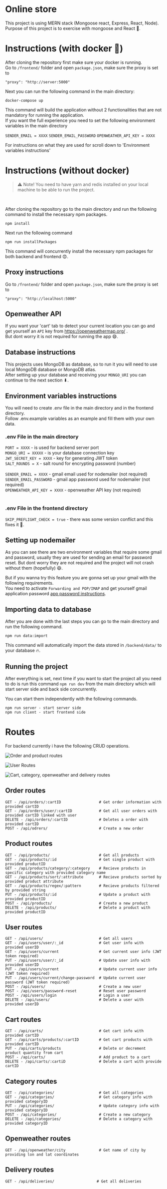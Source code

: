 # Online store

This project is using MERN stack (Mongoose react, Express, React, Node).<br/>
Purpose of this project is to exercise with mongoose and React 🧾.

# Instructions (with docker 🐋)

After cloning the repository first make sure your docker is running.<br/>
Go to ``/frontend/`` folder and open ``package.json``, make sure the proxy is set to

```
"proxy": "http://server:5000"
```

Next you can run the following command in the main directory:

```
docker-compose up
```

This command will build the application without 2 functionalities that are not mandatory for running the application. <br/>
If you want the full experience you need to set the following environment variables in the main directory

``SENDER_EMAIL = XXXX``
``SENDER_EMAIL_PASSWORD``
``OPENWEATHER_API_KEY = XXXX``
<br/>

For instructions on what they are used for scroll down to 'Environment variables instructions'

# Instructions (without docker)

> ⚠️ Note! You need to have yarn and redis installed on your local machine to be able to run the project.

<br/>

After cloning the repository go to the main directory and run the following command to install the necessary npm packages.

```
npm install
```

Next run the following command 

```
npm run installPackages
```

This command will concurrently install the necessary npm packages for both backend and frontend 😍.

## Proxy instructions

Go to ``/frontend/`` folder and open ``package.json``, make sure the proxy is set to

```
"proxy": "http://localhost:5000"
```

## Openweather API

If you want your 'cart' tab to detect your current location you can go and get yourself an ``API`` key from https://openweathermap.org/ . <br/>
But dont worry it is not required for running the app 😄.

## Database instructions

This projects uses MongoDB as database, so to run it you will need to use local MongoDB database or MongoDB atlas. <br/>
After setting up your database and receiving your ``MONGO_URI`` you can continue to the next section ⬇. 

## Environment variables instructions

You will need to create .env file in the main directory and in the frontend directory. <br/>
Follow .env.example variables as an example and fill them with your own data. <br/>


### .env File in the main directory 

``PORT = XXXX`` - is used for backend server port <br/>
``MONGO_URI = XXXXX`` - is your database connection key <br/>
``JWT_SECRET_KEY = XXXX`` - key for generating JWT token <br/>
``SALT_ROUNDS = X`` - salt round for encrypting password (number) <br/>
<br/>
``SENDER_EMAIL = XXXX`` - gmail email used for nodemailer (not required) <br/>
``SENDER_EMAIL_PASSWORD`` - gmail app password used for nodemailer (not required) <br/>
``OPENWEATHER_API_KEY = XXXX`` - openweather API key (not required) <br/><br/>


### .env File in the frontend directory

``SKIP_PREFLIGHT_CHECK = true`` - there was some version conflict and this fixes it 🤞.

## Setting up nodemailer

As you can see there are two environment variables that require some gmail and password, usually they are used for sending an email for password reset. But dont worry they are not required and the project will not crash without them (hopefully) 😄. <br/>

But if you wanna try this feature you are gonna set up your gmail with the following requirements. <br/>
You need to activate ``Forwarding and POP/IMAP`` and get yourself gmail application password [app password instructions](https://support.google.com/accounts/answer/185833?hl=en). <br/>

## Importing data to database

After you are done with the last steps you can go to the main directory and run the following command.

```
npm run data:import
```

This command will automatically import the data stored in ``/backend/data/`` to your database 🔥.

## Running the project

After everything is set, next time if you want to start the project all you need to do is run this command `npm run dev` 
from the main directory which will start server side and back side concurrently.

You can start them independently with the following commands.

```
npm run server - start server side
npm run client - start frontend side
```

# Routes

For backend currently i have the following CRUD operations.

![Order and product routes](https://user-images.githubusercontent.com/80975936/199237831-27f7c572-a6e6-47ef-bd3d-c2c03a2fdb2e.png)

![User Routes](https://user-images.githubusercontent.com/80975936/199237902-42e6762b-50ed-4b75-a277-d2fdf21e7cf5.png)

![Cart, category, openweather and delivery routes](https://user-images.githubusercontent.com/80975936/199237755-da3ad07b-d7c4-412b-86ea-c19e2cdb50b8.png)

## Order routes
```
GET - /api/orders/:cartID                 # Get order information with provided cartID
GET - /api/orders/user/:cartID            # Get all user orders with provided cartID linked with user
DELETE - /api/orders/:cartID              # Deletes a order with provided cartID
POST - /api/odrers/                       # Create a new order
```

## Product routes
```
GET - /api/products/                      # Get all products
GET - /api/products/:id                   # Get single product with provided productID
GET - /api/products/category/:category    # Recieve products in specific category with provided category name
GET - /api/products/sort/:attribute       # Recieve products sorted by provided product attribute
GET - /api/products/regex/:pattern        # Recieve products filtered by provided string
PUT - /api/products/:id                   # Update a product with provided productID
POST - /api/products/                     # Create a new product
DELETE - /api/products/                   # Delete a product with provided productID
```

## User routes
```
GET - /api/users/                         # Get all users
GET - /api/users/user/:_id                # Get user info with provided userID
GET - /api/users/current                  # Get current user info (JWT token required)
PUT - /api/users/user/:_id                # Update user info with provided userID
PUT - /api/users/current                  # Update current user info (JWT token required)
PUT - /api/users/current/change-password  # Update current user password (JWT token required)
POST - /api/users/                        # Create a new user
POST - /api/users/password-reset          # Reset user password
POST - /api/users/login                   # Login a user
DELETE - /api/users/                      # Delete a user with provided userID

```

## Cart routes
```
GET - /api/carts/                         # Get cart info with provided cartID
GET - /api/carts/products/:cartID         # Get cart products with provided cartID
PUT - /api/carts/products                 # Delete or decrement product quantity from cart
POST - /api/carts/                        # Add product to a cart
DELETE - /api/carts/:cartiD               # Delete a cart with provide cartID
```

## Category routes
```
GET - /api/categories/                    # Get all categories
GET - /api/categories/                    # Get category info with provided categoryID
PUT - /api/categories/                    # Update category info with provided categoryID
POST - /api/categories/                   # Create a new category
DELETE - /api/categories/                 # Delete a category with provided categoryID
```

## Openweather routes
```
GET - /api/openweather/city               # Get name of city by providing lon and lat coordinates
```

## Delivery routes
```
GET - /api/deliveries/                   # Get all deliveries
```
